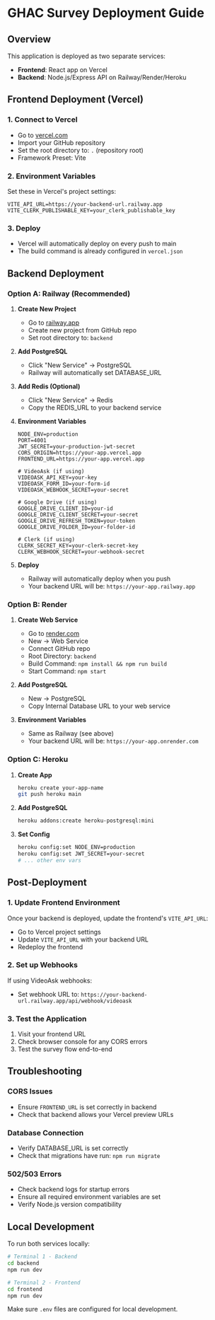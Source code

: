 # GHAC Survey Deployment Guide

## Overview
This application is deployed as two separate services:
- **Frontend**: React app on Vercel
- **Backend**: Node.js/Express API on Railway/Render/Heroku

## Frontend Deployment (Vercel)

### 1. Connect to Vercel
- Go to [vercel.com](https://vercel.com)
- Import your GitHub repository
- Set the root directory to: `.` (repository root)
- Framework Preset: Vite

### 2. Environment Variables
Set these in Vercel's project settings:
```
VITE_API_URL=https://your-backend-url.railway.app
VITE_CLERK_PUBLISHABLE_KEY=your_clerk_publishable_key
```

### 3. Deploy
- Vercel will automatically deploy on every push to main
- The build command is already configured in `vercel.json`

## Backend Deployment

### Option A: Railway (Recommended)

1. **Create New Project**
   - Go to [railway.app](https://railway.app)
   - Create new project from GitHub repo
   - Set root directory to: `backend`

2. **Add PostgreSQL**
   - Click "New Service" → PostgreSQL
   - Railway will automatically set DATABASE_URL

3. **Add Redis (Optional)**
   - Click "New Service" → Redis
   - Copy the REDIS_URL to your backend service

4. **Environment Variables**
   ```
   NODE_ENV=production
   PORT=4001
   JWT_SECRET=your-production-jwt-secret
   CORS_ORIGIN=https://your-app.vercel.app
   FRONTEND_URL=https://your-app.vercel.app
   
   # VideoAsk (if using)
   VIDEOASK_API_KEY=your-key
   VIDEOASK_FORM_ID=your-form-id
   VIDEOASK_WEBHOOK_SECRET=your-secret
   
   # Google Drive (if using)
   GOOGLE_DRIVE_CLIENT_ID=your-id
   GOOGLE_DRIVE_CLIENT_SECRET=your-secret
   GOOGLE_DRIVE_REFRESH_TOKEN=your-token
   GOOGLE_DRIVE_FOLDER_ID=your-folder-id
   
   # Clerk (if using)
   CLERK_SECRET_KEY=your-clerk-secret-key
   CLERK_WEBHOOK_SECRET=your-webhook-secret
   ```

5. **Deploy**
   - Railway will automatically deploy when you push
   - Your backend URL will be: `https://your-app.railway.app`

### Option B: Render

1. **Create Web Service**
   - Go to [render.com](https://render.com)
   - New → Web Service
   - Connect GitHub repo
   - Root Directory: `backend`
   - Build Command: `npm install && npm run build`
   - Start Command: `npm start`

2. **Add PostgreSQL**
   - New → PostgreSQL
   - Copy Internal Database URL to your web service

3. **Environment Variables**
   - Same as Railway (see above)
   - Your backend URL will be: `https://your-app.onrender.com`

### Option C: Heroku

1. **Create App**
   ```bash
   heroku create your-app-name
   git push heroku main
   ```

2. **Add PostgreSQL**
   ```bash
   heroku addons:create heroku-postgresql:mini
   ```

3. **Set Config**
   ```bash
   heroku config:set NODE_ENV=production
   heroku config:set JWT_SECRET=your-secret
   # ... other env vars
   ```

## Post-Deployment

### 1. Update Frontend Environment
Once your backend is deployed, update the frontend's `VITE_API_URL`:
- Go to Vercel project settings
- Update `VITE_API_URL` with your backend URL
- Redeploy the frontend

### 2. Set up Webhooks
If using VideoAsk webhooks:
- Set webhook URL to: `https://your-backend-url.railway.app/api/webhook/videoask`

### 3. Test the Application
1. Visit your frontend URL
2. Check browser console for any CORS errors
3. Test the survey flow end-to-end

## Troubleshooting

### CORS Issues
- Ensure `FRONTEND_URL` is set correctly in backend
- Check that backend allows your Vercel preview URLs

### Database Connection
- Verify DATABASE_URL is set correctly
- Check that migrations have run: `npm run migrate`

### 502/503 Errors
- Check backend logs for startup errors
- Ensure all required environment variables are set
- Verify Node.js version compatibility

## Local Development
To run both services locally:
```bash
# Terminal 1 - Backend
cd backend
npm run dev

# Terminal 2 - Frontend  
cd frontend
npm run dev
```

Make sure `.env` files are configured for local development.